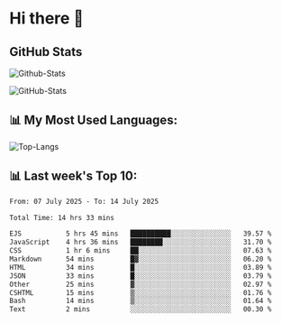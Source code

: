# Hi there 👋

## GitHub Stats
![Github-Stats](https://github-readme-stats-sigma-five.vercel.app/api?username=ltorson&show_icons=true&theme=radical&count_private=true&show=reviews,discussions_started,discussions_answered,prs_merged,prs_merged_percentage)

![GitHub-Stats](https://github-readme-stats.vercel.app/api/wakatime?username=LeeTorson&theme=synthwave&size_weight=0.5&count_weight=0.5&title_color=36F9F6&langs_count=10&count_private=true)

## 📊 My Most Used Languages:
![Top-Langs](https://github-readme-stats-sigma-five.vercel.app/api/top-langs/?username=LTorson&layout=compact&langs_count=10)


## 📊 Last week's Top 10:
<!--START_SECTION:waka-->

```txt
From: 07 July 2025 - To: 14 July 2025

Total Time: 14 hrs 33 mins

EJS           5 hrs 45 mins   ██████████░░░░░░░░░░░░░░░   39.57 %
JavaScript    4 hrs 36 mins   ████████░░░░░░░░░░░░░░░░░   31.70 %
CSS           1 hr 6 mins     ██░░░░░░░░░░░░░░░░░░░░░░░   07.63 %
Markdown      54 mins         █▓░░░░░░░░░░░░░░░░░░░░░░░   06.20 %
HTML          34 mins         █░░░░░░░░░░░░░░░░░░░░░░░░   03.89 %
JSON          33 mins         █░░░░░░░░░░░░░░░░░░░░░░░░   03.79 %
Other         25 mins         ▓░░░░░░░░░░░░░░░░░░░░░░░░   02.97 %
CSHTML        15 mins         ▒░░░░░░░░░░░░░░░░░░░░░░░░   01.76 %
Bash          14 mins         ▒░░░░░░░░░░░░░░░░░░░░░░░░   01.64 %
Text          2 mins          ░░░░░░░░░░░░░░░░░░░░░░░░░   00.30 %
```

<!--END_SECTION:waka-->
